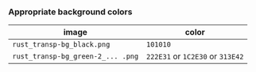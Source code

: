 
### Appropriate background colors

| image | color |
| --- | --- |
| `rust_transp-bg_black.png` | `101010` |
| `rust_transp-bg_green-2_... .png` | `222E31` or `1C2E30` or `313E42` |

